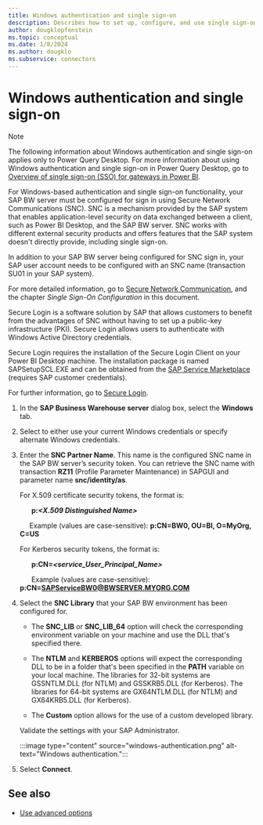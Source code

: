 ```yaml
---
title: Windows authentication and single sign-on
description: Describes how to set up, configure, and use single sign-on for Windows authentication in the SAP BW connector.
author: dougklopfenstein
ms.topic: conceptual
ms.date: 1/8/2024
ms.author: dougklo
ms.subservice: connectors
---
```


# Windows authentication and single sign-on

> [!NOTE]
> The following information about Windows authentication and single sign-on applies only to Power Query Desktop. For more information about using Windows authentication and single sign-on in Power Query Desktop, go to [Overview of single sign-on (SSO) for gateways in Power BI](/power-bi/connect-data/service-gateway-sso-overview).

For Windows-based authentication and single sign-on functionality, your SAP BW server must be configured for sign in using Secure Network Communications (SNC). SNC is a mechanism provided by the SAP system that enables application-level security on data exchanged between a client, such as Power BI Desktop, and the SAP BW server. SNC works with different external security products and offers features that the SAP system doesn't directly provide, including single sign-on.

In addition to your SAP BW server being configured for SNC sign in, your SAP user account needs to be configured with an SNC name (transaction SU01 in your SAP system).

For more detailed information, go to [Secure Network Communication](https://help.sap.com/viewer/f7dd32926c1c4fcf889a4303d833a22b/7.31.18/en-US/e656f466e99a11d1a5b00000e835363f.html), and the chapter *Single Sign-On Configuration* in this document.

Secure Login is a software solution by SAP that allows customers to benefit from the advantages of SNC without having to set up a public-key infrastructure (PKI). Secure Login allows users to authenticate with Windows Active Directory credentials.

Secure Login requires the installation of the Secure Login Client on your Power BI Desktop machine. The installation package is named SAPSetupSCL.EXE and can be obtained from the [SAP Service Marketplace](https://support.sap.com/swdc) (requires SAP customer credentials).

For further information, go to [Secure Login](https://help.sap.com/viewer/a017d0089ae44f879c89d67dbdafd121/2.0/en-US/631b1669678d41d79d94601c238e218b.html).

1. In the **SAP Business Warehouse server** dialog box, select the **Windows** tab.

2. Select to either use your current Windows credentials or specify alternate Windows credentials.

3. Enter the **SNC Partner Name**. This name is the configured SNC name in the SAP BW server’s security token. You can retrieve the SNC name with transaction **RZ11** (Profile Parameter Maintenance) in SAPGUI and parameter name **snc/identity/as**.

   For X.509 certificate security tokens, the format is:

   &nbsp;&nbsp;&nbsp;&nbsp;&nbsp;&nbsp;**p:_\<X.509 Distinguished Name\>_**

   &nbsp;&nbsp;&nbsp;&nbsp;&nbsp;Example (values are case-sensitive): **p:CN=BW0, OU=BI, O=MyOrg, C=US**

   For Kerberos security tokens, the format is:

   &nbsp;&nbsp;&nbsp;&nbsp;&nbsp;&nbsp;**p:CN=_\<service_User_Principal_Name\>_**

   &nbsp;&nbsp;&nbsp;&nbsp;&nbsp;&nbsp;Example (values are case-sensitive): **p:CN=SAPServiceBW0@BWSERVER.MYORG.COM**

4. Select the **SNC Library** that your SAP BW environment has been configured for.

   * The **SNC_LIB** or **SNC_LIB_64** option will check the corresponding environment variable on your machine and use the DLL that's specified there.

   * The **NTLM** and **KERBEROS** options will expect the corresponding DLL to be in a folder that's been specified in the **PATH** variable on your local machine. The libraries for 32-bit systems are GSSNTLM.DLL (for NTLM) and GSSKRB5.DLL (for Kerberos). The libraries for 64-bit systems are GX64NTLM.DLL (for NTLM) and GX64KRB5.DLL (for Kerberos).

   * The **Custom** option allows for the use of a custom developed library.

   Validate the settings with your SAP Administrator. 

   :::image type="content" source="windows-authentication.png" alt-text="Windows authentication.":::

5. Select **Connect**.

## See also

* [Use advanced options](use-advanced-options.md)